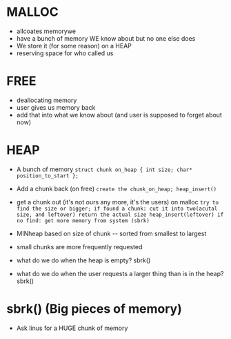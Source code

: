 # MALLOC

* allcoates memorywe 
* have a bunch of memory WE know about but no one else does
* We store it (for some reason) on a HEAP
* reserving space for who called us

# FREE

* deallocating memory
* user gives us memory back
* add that into what we know about (and user is supposed to forget about now)

# HEAP

* A bunch of memory
`struct chunk on_heap { int size; char* position_to_start };`


* Add a chunk back (on free)
`create the chunk_on_heap; heap_insert()`

* get a chunk out (it's not ours any more, it's the users) on malloc
`
try to find the size or bigger;
if found a chunk: cut it into two(acutal size, and leftover)
    return the actual size
    heap_insert(leftover)
if no find:
    get more memory from system (sbrk)
`

* MINheap based on size of chunk -- sorted from smallest to largest
* small chunks are more frequently requested

* what do we do when the heap is empty?
    sbrk()
* what do we do when the user requests a larger thing than is in the heap?
    sbrk()

# sbrk() (Big pieces of memory)

* Ask linus for a HUGE chunk of memory